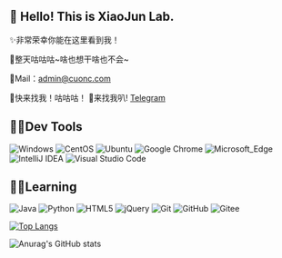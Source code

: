 ## :wave: Hello! This is XiaoJun Lab.
✨非常荣幸你能在这里看到我！

🎉整天咕咕咕~啥也想干啥也不会~

💬Mail：admin@cuonc.com

🙌快来找我！咕咕咕！ 🍔来找我叭! [Telegram](https://t.me/javahtml)

## 🐱‍🚀Dev Tools
![Windows](https://img.shields.io/badge/-Windows_10-0078D6?style=flat&logo=windows&logoColor=white)
![CentOS](https://img.shields.io/badge/-CentOS-A2518D?style=flat&logo=centos&logoColor=white)
![Ubuntu](https://img.shields.io/badge/-Ubuntu-DD4814?style=flat&logo=ubuntu&logoColor=white)
![Google Chrome](https://img.shields.io/badge/-Google_Chrome-DD5044?style=flat&logo=googlechrome&logoColor=white)
![Microsoft_Edge](https://img.shields.io/badge/-Microsoft_Edge-35C9F7?style=flat&logo=MicrosoftEdge&logoColor=white)
![IntelliJ IDEA](https://img.shields.io/badge/-IntelliJ_IDEA-E12669?style=flat&logo=IntelliJIDEA&logoColor=white)
![Visual Studio Code](https://img.shields.io/badge/-Visual_Studio_Code-007ACC?style=flat&logo=visual-studio-code&logoColor=white)

## 🐱‍👤Learning

![Java](https://img.shields.io/badge/-Java-FF2200?style=flat&logo=java)
![Python](https://img.shields.io/badge/-Python-FDD82D?style=flat&logo=python)
![HTML5](https://img.shields.io/badge/-HTML5-E34F26?style=flat&logo=html5&logoColor=white)
![jQuery](https://img.shields.io/badge/-jQuery-1A71B5?style=flat&logo=jquery&logoColor=white)
![Git](https://img.shields.io/badge/-Git-F05032?style=flat&logo=git&logoColor=white)
![GitHub](https://img.shields.io/badge/-GitHub-181717?style=flat&logo=github)
![Gitee](https://img.shields.io/badge/-Gitee-181717?style=flat&logo=gitee)  

[![Top Langs](https://github-readme-stats.vercel.app/api/top-langs/?username=LjyLab&layout=compact)](https://github.com/anuraghazra/github-readme-stats)

![Anurag's GitHub stats](https://github-readme-stats.vercel.app/api?username=LjyLab&show_icons=true&theme=radical)

<!-- <p align="center">
  <img src="https://img.gejiba.com/images/74cd1a7ec378a09bc810f4bd46586948.gif" width="90px">
  <br><br>
  <samp>
    :wave: Hello! This is XiaoJun Lab.
    <br>非常荣幸你能在这里看到我！
    <br>
   <br>
    <img src="https://img.gejiba.com/images/dec083e730cee59912b6437d54877bdd.gif" width="200px" align="center">
    <br><br>:coffee: 快来和我做朋友叭! :point_right: 来找我叭!<a href="https://t.me/javahtml">Telegram</a> <a href="https://twitter.com/XiaoJun_Project">Twitter</a>
  </samp>
</p>


<details>
  <summary><b>:telescope: 2021 年的目标</b></summary>
  就好好努力叭！！！
  👋🍔🍟🌭🍿🧂🥓🥚🍳🧇🥞🧈🍞🥨🥯🥖🧀🥗🥙🥪🌮🌯🥫🍖🍗🍠🥩🥟🥠🥡🍱🍙🍚🍛🍜🦪🍣🍤🍥🥮🍢🧆🥘🍲🍝🥣
</details>
 -->


<!--
**LjyLab/LjyLab** is a ✨ _special_ ✨ repository because its `README.md` (this file) appears on your GitHub profile.

Here are some ideas to get you started:

- 🔭 I’m currently working on ...
- 🌱 I’m currently learning ...
- 👯 I’m looking to collaborate on ...
- 🤔 I’m looking for help with ...
- 💬 Ask me about ...
- 📫 How to reach me: ...
- 😄 Pronouns: ...
- ⚡ Fun fact: ...
-->


